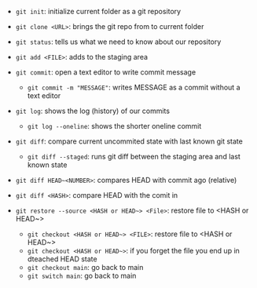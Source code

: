 - `git init`: initialize current folder as a git repository
- `git clone <URL>`: brings the git repo from <URL> to current folder
- `git status`: tells us what we need to know about our repository

- `git add <FILE>`: adds <FILE> to the staging area
- `git commit`: open a text editor to write commit message
    - `git commit -m "MESSAGE"`: writes MESSAGE as a commit without a text editor

- `git log`: shows the log (history) of our commits
    - `git log --oneline`: shows the shorter oneline commit

- `git diff`: compare current uncommited state with last known git state
    - `git diff --staged`: runs git diff between the staging area and last known state
- `git diff HEAD~<NUMBER>`: compares HEAD with commit <NUMBER> ago (relative)
- `git diff <HASH>`: compare HEAD with the comit in <HASH>

- `git restore --source <HASH or HEAD~> <File>`: restore file to <HASH or HEAD~>
    - `git checkout <HASH or HEAD~> <FILE>`: restore file to <HASH or HEAD~>
    - `git checkout <HASH or HEAD~>`: if you forget the file you end up in dteached HEAD state
    - `git checkout main`: go back to main
    - `git switch main`: go back to main 
